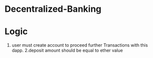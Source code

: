 # Decentralized-Banking
# Logic
1. user must create account to proceed further Transactions with this dapp.
2.deposit amount should be equal to ether value 

